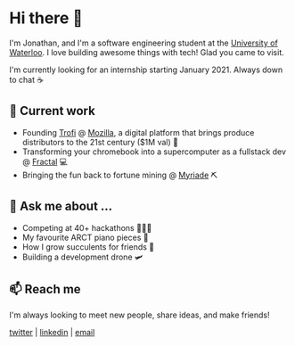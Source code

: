 # Hi there 👋

I'm Jonathan, and I'm a software engineering student at the [University of Waterloo](https://github.com/uWaterloo). I love building awesome things with tech! Glad you came to visit.

I'm currently looking for an internship starting January 2021. Always down to chat ☕

## 🔭 Current work
- Founding [Trofi](https://www.trofi.app/) @ [Mozilla](https://builders.mozilla.community/alumni.html), a digital platform that brings produce distributors to the 21st century ($1M val) 🚀
- Transforming your chromebook into a supercomputer as a fullstack dev @ [Fractal](https://fractalcomputers.com/) 💻
- Bringing the fun back to fortune mining @ [Myriade](https://myriade.io) ⛏️

## 💬 Ask me about ...
- Competing at 40+ hackathons 👨🏽‍💻
- My favourite ARCT piano pieces 🎹
- How I grow succulents for friends 🌵
- Building a development drone 🛩️

## 📫 Reach me
I'm always looking to meet new people, share ideas, and make friends!

[twitter](https://twitter.com/JonathanXu20) | [linkedin](https://www.linkedin.com/in/jonathanxu01) | [email](contact@jonathanxu.com)

<!--
**JonathanXu1/JonathanXu1** is a ✨ _special_ ✨ repository because its `README.md` (this file) appears on your GitHub profile.

Here are some ideas to get you started:

- 🔭 I’m currently working on ...
- 🌱 I’m currently learning ...
- 👯 I’m looking to collaborate on ...
- 🤔 I’m looking for help with ...
- 💬 Ask me about ...
- 📫 How to reach me: ...
- 😄 Pronouns: ...
- ⚡ Fun fact: ...
-->
